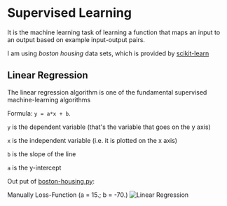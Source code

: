 # Supervised Learning
It is the machine learning task of learning a function that maps an input to an output based on example input-output pairs.

I am using *boston housing* data sets, which is provided by [scikit-learn](https://scikit-learn.org/stable/modules/generated/sklearn.datasets.load_boston.html)

## Linear Regression
The linear regression algorithm is one of the fundamental supervised machine-learning algorithms

Formula: `y = a*x + b`.

`y` is the dependent variable (that's the variable that goes on the y axis)

`x` is the independent variable (i.e. it is plotted on the x axis)

`b` is the slope of the line

`a` is the y-intercept

Out put of [boston-housing.py](https://github.com/mertaksoy/BostonHousing/blob/master/boston-housing.py):

Manually Loss-Function (a = 15.; b = -70.)
![Linear Regression](https://raw.githubusercontent.com/mertaksoy/BostonHousing/master/boston-housing.png "Linear Regression")
